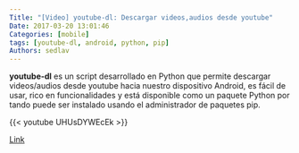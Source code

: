 ```yaml
---
Title: "[Video] youtube-dl: Descargar videos,audios desde youtube"
Date: 2017-03-20 13:01:46
Categories: [mobile]
tags: [youtube-dl, android, python, pip]
Authors: sedlav
---
```


**youtube-dl** es un script desarrollado en Python que permite descargar videos/audios desde youtube hacia nuestro dispositivo Android, es fácil de usar, rico en funcionalidades y está disponible como un paquete Python por tando puede ser instalado usando el administrador de paquetes pip.

{{< youtube UHUsDYWEcEk >}}

[Link](https://www.youtube.com/watch?v=UHUsDYWEcEk)
